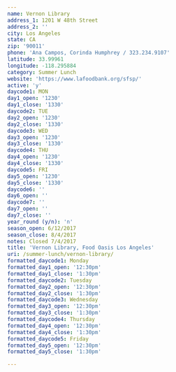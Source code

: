 ```yaml
---
name: Vernon Library
address_1: 1201 W 48th Street
address_2: ''
city: Los Angeles
state: CA
zip: '90011'
phone: 'Ana Campos, Corinda Humphrey / 323.234.9107'
latitude: 33.99961
longitude: -118.295884
category: Summer Lunch
website: 'https://www.lafoodbank.org/sfsp/'
active: 'y'
daycode1: MON
day1_open: '1230'
day1_close: '1330'
daycode2: TUE
day2_open: '1230'
day2_close: '1330'
daycode3: WED
day3_open: '1230'
day3_close: '1330'
daycode4: THU
day4_open: '1230'
day4_close: '1330'
daycode5: FRI
day5_open: '1230'
day5_close: '1330'
daycode6: ''
day6_open: ''
daycode7: ''
day7_open: ''
day7_close: ''
year_round (y/n): 'n'
season_open: 6/12/2017
season_close: 8/4/2017
notes: Closed 7/4/2017
title: 'Vernon Library, Food Oasis Los Angeles'
uri: /summer-lunch/vernon-library/
formatted_daycode1: Monday
formatted_day1_open: '12:30pm'
formatted_day1_close: '1:30pm'
formatted_daycode2: Tuesday
formatted_day2_open: '12:30pm'
formatted_day2_close: '1:30pm'
formatted_daycode3: Wednesday
formatted_day3_open: '12:30pm'
formatted_day3_close: '1:30pm'
formatted_daycode4: Thursday
formatted_day4_open: '12:30pm'
formatted_day4_close: '1:30pm'
formatted_daycode5: Friday
formatted_day5_open: '12:30pm'
formatted_day5_close: '1:30pm'

---
```



